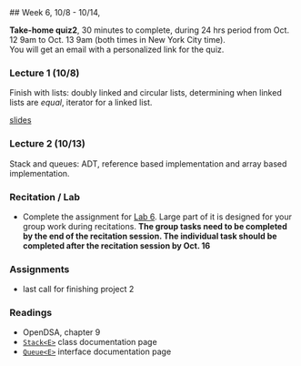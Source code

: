 <div class="week">

<div class="week_heading" markdown="1">
## Week 6, 10/8 - 10/14,
</div>

<div class="column_materials"  markdown="1">

__Take-home quiz2__, 30 minutes to complete, during 24 hrs period from
Oct. 12 9am to Oct. 13 9am (both times in New York City time). <br>
You will get an email with a personalized link for the quiz.

### Lecture 1 (10/8)

Finish with lists: doubly linked and circular lists, determining when linked
lists are _equal_, iterator for a linked list.


[slides](slides/05-lists_3.html)

### Lecture 2 (10/13)

Stack and queues: ADT, reference based implementation and array based implementation.

### Recitation / Lab

- Complete the assignment for [Lab 6](labs/lab6). Large part of it is designed for your group work during recitations.
  __The group tasks need to be completed by the end of the recitation session.
The individual task should be completed after the recitation session by Oct. 16__

</div>

<div class="column_assign"  markdown="1">

### Assignments

- last call for finishing project 2


### Readings
- OpenDSA, chapter 9
- [`Stack<E>`](https://docs.oracle.com/en/java/javase/11/docs/api/java.base/java/util/Stack.html) class documentation page
- [`Queue<E>`](https://docs.oracle.com/en/java/javase/11/docs/api/java.base/java/util/Queue.html) interface documentation page

</div>
</div>
